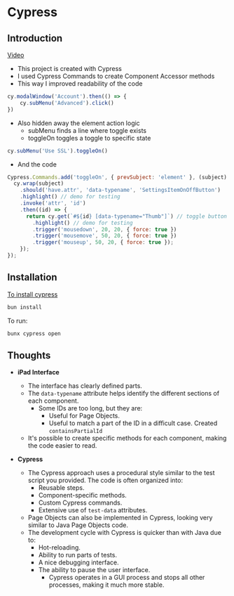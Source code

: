 # Cypress

## Introduction

[Video](https://youtu.be/Wr0gch-lWwE)

- This project is created with Cypress
- I used Cypress Commands to create Component Accessor methods
- This way I improved readability of the code
```javascript
cy.modalWindow('Account').then(() => {
    cy.subMenu('Advanced').click()
})
```
- Also hidden away the element action logic
    - subMenu finds a line where toggle exists
    - toggleOn toggles a toggle to specific state
```javascript
cy.subMenu('Use SSL').toggleOn()
```
- And the code
```javascript
Cypress.Commands.add('toggleOn', { prevSubject: 'element' }, (subject) => {
  cy.wrap(subject)
    .should('have.attr', 'data-typename', 'SettingsItemOnOffButton')
    .highlight() // demo for testing
    .invoke('attr', 'id')
    .then((id) => {
      return cy.get(`#${id} [data-typename="Thumb"]`) // toggle button
        .highlight() // demo for testing
        .trigger('mousedown', 20, 20, { force: true })
        .trigger('mousemove', 50, 20, { force: true })
        .trigger('mouseup', 50, 20, { force: true });
    });
});
```

## Installation

[To install cypress](https://bun.sh/docs/installation)

```bash
bun install
```

To run:

```bash
bunx cypress open
```

## Thoughts

- **iPad Interface**
  - The interface has clearly defined parts.
  - The `data-typename` attribute helps identify the different sections of each component.
    - Some IDs are too long, but they are:
      - Useful for Page Objects.
      - Useful to match a part of the ID in a difficult case. Created `containsPartialId`
  - It's possible to create specific methods for each component, making the code easier to read.

- **Cypress**
  - The Cypress approach uses a procedural style similar to the test script you provided. The code is often organized into:
    - Reusable steps.
    - Component-specific methods.
    - Custom Cypress commands.
    - Extensive use of `test-data` attributes.
  - Page Objects can also be implemented in Cypress, looking very similar to Java Page Objects code.
  - The development cycle with Cypress is quicker than with Java due to:
    - Hot-reloading.
    - Ability to run parts of tests.
    - A nice debugging interface.
    - The ability to pause the user interface.
      - Cypress operates in a GUI process and stops all other processes, making it much more stable.

